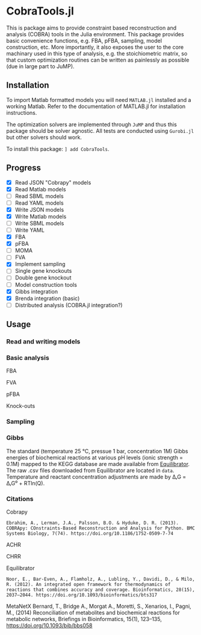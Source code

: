 # CobraTools.jl

This is package aims to provide constraint based reconstruction and analysis (COBRA) tools in the Julia environment.
This package provides basic convenience functions, e.g. FBA, pFBA, sampling, model construction, etc.
More importantly, it also exposes the user to the core machinary used in this type of analysis, e.g. the stoichiometric matrix, so that custom optimization routines can be written as painlessly as possible (due in large part to JuMP). 

## Installation

To import Matlab formatted models you will need `MATLAB.jl` installed and a working Matlab. Refer to the documentation of MATLAB.jl for installation instructions.

The optimization solvers are implemented through `JuMP` and thus this package should be solver agnostic. All tests are conducted using `Gurobi.jl` but other solvers should work. 

To install this package: `] add CobraTools`.

## Progress

- [x] Read JSON "Cobrapy" models
- [x] Read Matlab models
- [ ] Read SBML models
- [ ] Read YAML models
- [x] Write JSON models
- [x] Write Matlab models
- [ ] Write SBML models
- [ ] Write YAML
- [x] FBA
- [X] pFBA
- [ ] MOMA
- [ ] FVA
- [x] Implement sampling
- [ ] Single gene knockouts
- [ ] Double gene knockout
- [ ] Model construction tools
- [x] Gibbs integration
- [x] Brenda integration (basic)
- [ ] Distributed analysis (COBRA.jl integration?)

## Usage

### Read and writing models

### Basic analysis
FBA

FVA

pFBA

Knock-outs

### Sampling

### Gibbs 
The standard (temperature 25 °C, pressue 1 bar, concentration 1M) Gibbs energies of biochemical reactions at various pH levels (ionic strength = 0.1M) mapped to the KEGG database are made available from [Equilibrator](http://equilibrator.weizmann.ac.il/download). The raw .csv files downloaded from Equilibrator are located in `data`. Temperature and reactant concentration adjustments are made by ΔᵣG = ΔᵣG⁰ + RTln(Q).   

### Citations
Cobrapy

    Ebrahim, A., Lerman, J.A., Palsson, B.O. & Hyduke, D. R. (2013). COBRApy: COnstraints-Based Reconstruction and Analysis for Python. BMC Systems Biology, 7(74). https://doi.org/10.1186/1752-0509-7-74

ACHR

CHRR

Equilibrator

    Noor, E., Bar-Even, A., Flamholz, A., Lubling, Y., Davidi, D., & Milo, R. (2012). An integrated open framework for thermodynamics of reactions that combines accuracy and coverage. Bioinformatics, 28(15), 2037–2044. https://doi.org/10.1093/bioinformatics/bts317

MetaNetX
    Bernard, T., Bridge A., Morgat A., Moretti, S., Xenarios, I., Pagni, M., (2014) Reconciliation of metabolites and biochemical reactions for metabolic networks, Briefings in Bioinformatics, 15(1), 123–135, https://doi.org/10.1093/bib/bbs058